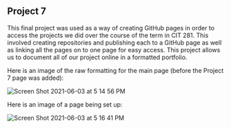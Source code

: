 ## Project 7

This final project was used as a way of creating GitHub pages in order to access the projects we did over the course of the term in CIT 281. This involved creating repositories and publishing each to a GitHub page as well as linking all the pages on to one page for easy access. This project allows us to document all of our project online in a formatted portfolio. 

Here is an image of the raw formatting for the main page (before the Project 7 page was added): 

![Screen Shot 2021-06-03 at 5 14 56 PM](https://user-images.githubusercontent.com/77074432/120727394-46ac5a80-c48f-11eb-912a-2ecef19bcfb4.png)

Here is an image of a page being set up:

![Screen Shot 2021-06-03 at 5 16 41 PM](https://user-images.githubusercontent.com/77074432/120727499-8c692300-c48f-11eb-877e-a67169cd4aa6.png)
